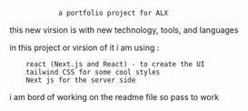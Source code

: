                 a portfolio project for ALX

this new virsion is with new technology, tools, and languages

in this project or virsion of it i am using :

        react (Next.js and React) - to create the UI
        tailwind CSS for some cool styles
        Next js for the server side

i am bord of working on the readme file so pass to work

